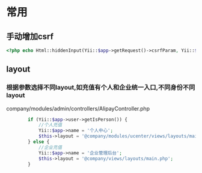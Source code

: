 # 常用
## 手动增加csrf

```php
<?php echo Html::hiddenInput(Yii::$app->getRequest()->csrfParam, Yii::$app->getRequest()->csrfToken);?>
```

## layout

### 根据参数选择不同layout,如充值有个人和企业统一入口,不同身份不同layout
company/modules/admin/controllers/AlipayController.php  
```php
        if (Yii::$app->user->getIsPerson()) {
            //个人充值
            Yii::$app->name = '个人中心';
            $this->layout = '@company/modules/ucenter/views/layouts/main.php';
        } else {
            //企业充值
            Yii::$app->name = '企业管理后台';
            $this->layout = '@company/views/layouts/main.php';
        }
```